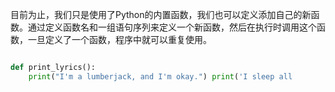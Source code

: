 目前为止，我们只是使用了Python的内置函数，我们也可以定义添加自己的新函数。通过定义函数名和一组语句序列来定义一个新函数，然后在执行时调用这个函数，一旦定义了一个函数，程序中就可以重复使用。
```python

def print_lyrics():
    print("I'm a lumberjack, and I'm okay.") print('I sleep all                 night and I work all day.')
```
